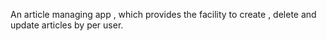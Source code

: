 An article managing app , which provides the facility to create , delete and update articles  by  per user.
